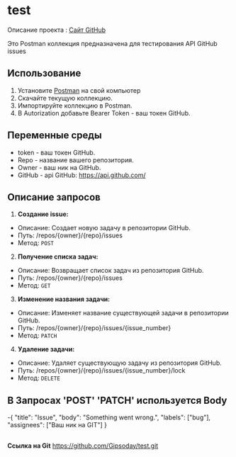 # test
Описание проекта : [Сайт GitHub](https://github.com/)

Это Postman коллекция предназначена для тестирования API GitHub issues 


## Использование
1. Установите [Postman](https://www.postman.com/downloads/) на свой компьютер
2. Скачайте текущую коллекцию.
3. Импортируйте коллекцию в Postman.
4. В Autorization добавьте Bearer Token - ваш токен GitHub.


## Переменные среды
- token - ваш токен GitHub.
- Repo  - название вашего репозитория.
- Owner - ваш ник на GitHub.
- GitHub - api GitHub: https://api.github.com/



## Описание запросов
   1. **Создание issue:**
   - Описание: Создает новую задачу в репозитории GitHub.
   - Путь: /repos/{owner}/{repo}/issues
   - Метод: `POST`
   2. **Получение списка задач:**
   - Описание: Возвращает список задач из репозитория GitHub.
   - Путь: /repos/{owner}/{repo}/issues
   - Метод: `GET`
   3. **Изменение названия задачи:**
   - Описание: Изменяет название существующей задачи в репозитории GitHub.
   - Путь: /repos/{owner}/{repo}/issues/{issue_number}
   - Метод: `PATCH`
  4. **Удаление задачи:**
   - Описание: Удаляет существующую задачу из репозитория GitHub.
   - Путь: /repos/{owner}/{repo}/issues/{issue_number}/lock
   - Метод: `DELETE`

  ## В Запросах 'POST'  'PATCH' используется Body
   -{
  "title": "Issue",
  "body": "Something went wrong.",
  "labels": ["bug"],
  "assignees": ["Ваш ник на GIT"]
}
##
**Ссылка на Git**
https://github.com/Gipsoday/test.git
